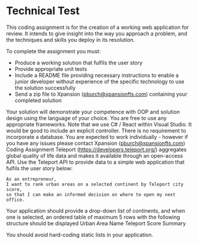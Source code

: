 # Technical Test
This coding assignment is for the creation of a working web application for review. It intends to give
insight into the way you approach a problem, and the techniques and skills you deploy in its
resolution.

To complete the assignment you must:
- Produce a working solution that fulfils the user story
- Provide appropriate unit tests
- Include a README file providing necessary instructions to enable a junior developer
without experience of the specific technology to use the solution successfully
- Send a zip file to Xpansion (pburch@xpansionfts.com) containing your completed solution

Your solution will demonstrate your competence with OOP and solution design using the language
of your choice. You are free to use any appropriate frameworks. Note that we use C# / React
within Visual Studio. It would be good to include an explicit controller. There is no requirement to
incorporate a database.
You are expected to work individually - however if you have any issues please contact Xpansion
(pburch@xpansionfts.com)
Coding Assignment
Teleport (https://developers.teleport.org/) aggregates global quality of life data and makes it
available through an open-access API.
Use the Teleport API to provide data to a simple web application that fulfils the user story below:
```
As an entrepreneur, 
I want to rank urban areas on a selected continent by Teleport city
score, 
so that I can make an informed decision on where to open my next office.
```
Your application should provide a drop-down list of continents, and when one is selected, an
ordered table of maximum 5 rows with the following structure should be displayed
Urban Area Name Teleport Score Summary

You should avoid hard-coding static lists in your application.